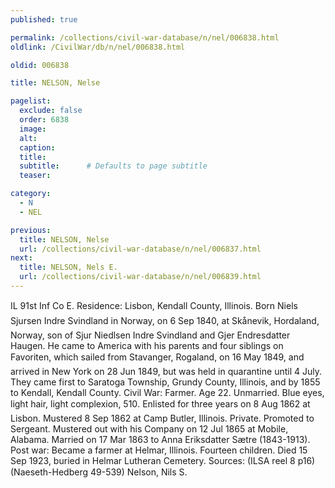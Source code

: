 ```yaml
---
published: true

permalink: /collections/civil-war-database/n/nel/006838.html
oldlink: /CivilWar/db/n/nel/006838.html

oldid: 006838

title: NELSON, Nelse

pagelist:
  exclude: false
  order: 6838
  image: 
  alt:
  caption:
  title:
  subtitle:      # Defaults to page subtitle
  teaser:

category: 
  - N 
  - NEL

previous:
  title: NELSON, Nelse
  url: /collections/civil-war-database/n/nel/006837.html  
next:
  title: NELSON, Nels E.
  url: /collections/civil-war-database/n/nel/006839.html   
---
```

IL 91st Inf Co E. Residence: Lisbon, Kendall County, Illinois. Born &#147;Niels Sjursen Indre Svindland&#148; in Norway, on 6 Sep 1840, at Sk&aring;nevik, Hordaland, Norway, son of Sjur Niedlsen Indre Svindland and Gjer Endresdatter Haugen. He came to America with his parents and four siblings on &#147;Favoriten&#148;, which sailed from Stavanger, Rogaland, on 16 May 1849, and arrived in New York on 28 Jun 1849, but was held in quarantine until 4 July. They came first to Saratoga Township, Grundy County, Illinois, and by 1855 to Kendall, Kendall County. Civil War: Farmer. Age 22. Unmarried. Blue eyes, light hair, light complexion, 5&#146;10&#148;. Enlisted for three years on 8 Aug 1862 at Lisbon. Mustered 8 Sep 1862 at Camp Butler, Illinois. Private. Promoted to Sergeant. Mustered out with his Company on 12 Jul 1865 at Mobile, Alabama. Married on 17 Mar 1863 to Anna Eriksdatter S&aelig;tre (1843-1913). Post war: Became a farmer at Helmar, Illinois. Fourteen children. Died 15 Sep 1923, buried in Helmar Lutheran Cemetery. Sources: (ILSA reel 8 p16) (Naeseth-Hedberg &#146;49-539) &#147;Nelson, Nils S.&#148;